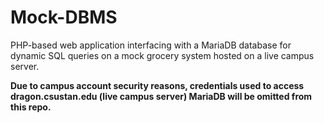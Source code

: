 # Mock-DBMS
PHP-based web application interfacing with a MariaDB database for dynamic SQL queries on a mock grocery system hosted on a live campus server.

**Due to campus account security reasons, credentials used to access dragon.csustan.edu (live campus server) MariaDB will be omitted from this repo.**
